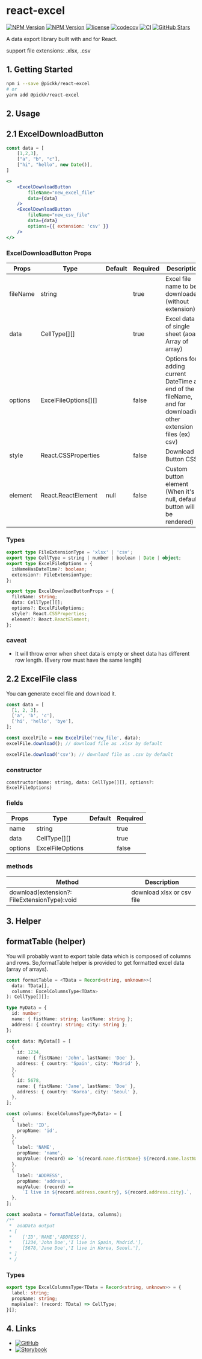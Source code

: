 # react-excel

[![NPM Version](https://img.shields.io/bundlephobia/min/@pickk/react-excel)](https://www.npmjs.com/package/@pickk/react-excel)
[![NPM Version](https://img.shields.io/npm/v/@pickk/react-excel)](https://www.npmjs.com/package/@pickk/react-excel)
[![license](https://img.shields.io/npm/l/@pickk/react-excel)](https://github.com/DEV-MUGLES/react-excel/blob/master/LICENSE)
[![codecov](https://codecov.io/gh/DEV-MUGLES/react-excel/branch/master/graph/badge.svg?token=JMAOQ5VL5T)](https://codecov.io/gh/DEV-MUGLES/react-excel)
[![CI](https://img.shields.io/github/workflow/status/DEV-MUGLES/react-excel/CI?label=CI)](https://github.com/DEV-MUGLES/react-excel/actions/workflows/ci.yml)
[![GitHub Stars](https://img.shields.io/github/stars/DEV-MUGLES/react-excel?style=social)](https://github.com/DEV-MUGLES/react-excel)

A data export library built with and for React.

support file extensions: .xlsx, .csv

## 1. Getting Started

```bash
npm i --save @pickk/react-excel
# or
yarn add @pickk/react-excel
```

## 2. Usage

## 2.1 ExcelDownloadButton

```jsx
const data = [
    [1,2,3],
    ["a", "b", "c"],
    ["hi", "hello", new Date()],
]

<>
    <ExcelDownloadButton
        fileName="new_excel_file"
        data={data}
    />
    <ExcelDownloadButton
        fileName="new_csv_file"
        data={data}
        options={{ extension: 'csv' }}
    />
</>
```

### ExcelDownloadButton Props

| Props    | Type                 | Default | Required | Description                                                                                                     |
| -------- | -------------------- | ------- | -------- | --------------------------------------------------------------------------------------------------------------- |
| fileName | string               |         | true     | Excel file name to be downloaded (without extension)                                                            |
| data     | CellType[][]         |         | true     | Excel data of single sheet (aoa: Array of array)                                                                |
| options  | ExcelFileOptions[][] |         | false    | Options for adding current DateTime at end of the fileName, and for downloading other extension files (ex) csv) |
| style    | React.CSSProperties  |         | false    | Download Button CSS                                                                                             |
| element  | React.ReactElement   | null    | false    | Custom button element (When it's null, default button will be rendered)                                         |

### Types

```ts
export type FileExtensionType = 'xlsx' | 'csv';
export type CellType = string | number | boolean | Date | object;
export type ExcelFileOptions = {
  isNameHasDateTime?: boolean;
  extension?: FileExtensionType;
};

export type ExcelDownloadButtonProps = {
  fileName: string;
  data: CellType[][];
  options?: ExcelFileOptions;
  style?: React.CSSProperties;
  element?: React.ReactElement;
};
```

### caveat

- It will throw error when sheet data is empty or sheet data has different row length.
  (Every row must have the same length)

## 2.2 ExcelFile class

You can generate excel file and download it.

```js
const data = [
  [1, 2, 3],
  ['a', 'b', 'c'],
  ['hi', 'hello', 'bye'],
];

const excelFile = new ExcelFile('new_file', data);
excelFile.download(); // download file as .xlsx by default

excelFile.download('csv'); // download file as .csv by default
```

### constructor

```
constructor(name: string, data: CellType[][], options?: ExcelFileOptions)
```

### fields

| Props   | Type             | Default | Required |
| ------- | ---------------- | ------- | -------- |
| name    | string           |         | true     |
| data    | CellType[][]     |         | true     |
| options | ExcelFileOptions |         | false    |

### methods

| Method                                       | Description               |
| -------------------------------------------- | ------------------------- |
| download(extension?: FileExtensionType):void | download xlsx or csv file |

## 3. Helper

## formatTable (helper)

You will probably want to export table data which is composed of columns and rows.
So,formatTable helper is provided to get formatted excel data (array of arrays).

```ts
const formatTable = <TData = Record<string, unknown>>(
  data: TData[],
  columns: ExcelColumnsType<TData>
): CellType[][];
```

```ts
type MyData = {
  id: number;
  name: { fistName: string; lastName: string };
  address: { country: string; city: string };
};

const data: MyData[] = [
  {
    id: 1234,
    name: { fistName: 'John', lastName: 'Doe' },
    address: { country: 'Spain', city: 'Madrid' },
  },
  {
    id: 5678,
    name: { fistName: 'Jane', lastName: 'Doe' },
    address: { country: 'Korea', city: 'Seoul' },
  },
];

const columns: ExcelColumnsType<MyData> = [
  {
    label: 'ID',
    propName: 'id',
  },
  {
    label: 'NAME',
    propName: 'name',
    mapValue: (record) => `${record.name.fistName} ${record.name.lastName}`,
  },
  {
    label: 'ADDRESS',
    propName: 'address',
    mapValue: (record) =>
      `I live in ${record.address.country}, ${record.address.city}.`,
  },
];

const aoaData = formatTable(data, columns);
/**
 *  aoaData output
 * [
 *    ['ID','NAME','ADDRESS'],
 *    [1234,'John Doe','I live in Spain, Madrid.'],
 *    [5678,'Jane Doe','I live in Korea, Seoul.'],
 * ]
 * /
```

### Types

```ts
export type ExcelColumnsType<TData = Record<string, unknown>> = {
  label: string;
  propName: string;
  mapValue?: (record: TData) => CellType;
}[];
```

## 4. Links

- [![GitHub](https://img.shields.io/badge/-Github-333333)](https://github.com/DEV-MUGLES/react-excel)
- [![Storybook](https://img.shields.io/badge/-Storybook-ff69b4)](https://dev-mugles.github.io/react-excel/)
